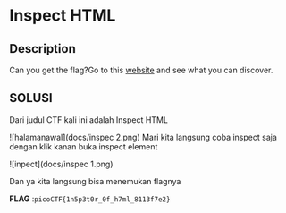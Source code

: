 # Inspect HTML

## Description
Can you get the flag?Go to this [website](http://saturn.picoctf.net:56849/) and see what you can discover.

## SOLUSI

Dari judul CTF kali ini adalah Inspect HTML 

![halamanawal](docs/inspec 2.png)
Mari kita langsung coba inspect saja dengan klik kanan buka inspect element

![inpect](docs/inspec 1.png)

Dan ya kita langsung bisa menemukan flagnya

**FLAG** :`picoCTF{1n5p3t0r_0f_h7ml_8113f7e2}`